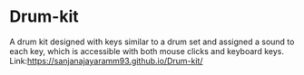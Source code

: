 # Drum-kit
A drum kit designed with keys similar to a drum set and assigned a sound to each key, which is accessible with both mouse clicks and keyboard keys.
Link:https://sanjanajayaramm93.github.io/Drum-kit/
